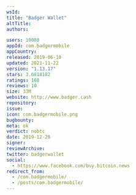```yaml
---
wsId: 
title: "Badger Wallet"
altTitle: 
authors:

users: 10000
appId: com.badgermobile
appCountry: 
released: 2019-06-10
updated: 2021-11-22
version: "1.13.17"
stars: 3.6818182
ratings: 168
reviews: 10
size: 33M
website: http://www.badger.cash
repository: 
issue: 
icon: com.badgermobile.png
bugbounty: 
meta: ok
verdict: nobtc
date: 2019-12-28
signer: 
reviewArchive:
twitter: badgerwallet
social:
  - https://www.facebook.com/buy.bitcoin.news
redirect_from:
  - /com.badgermobile/
  - /posts/com.badgermobile/
---
```


